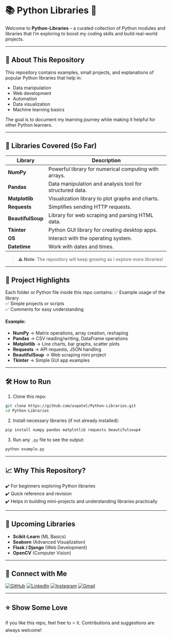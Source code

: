 # 📚 Python Libraries 🚀

Welcome to **Python-Libraries** – a curated collection of Python modules and libraries that I’m exploring to boost my coding skills and build real-world projects.

---

## 🔎 About This Repository
This repository contains examples, small projects, and explanations of popular Python libraries that help in:
- Data manipulation
- Web development
- Automation
- Data visualization
- Machine learning basics

The goal is to document my learning journey while making it helpful for other Python learners.

---

## 📂 Libraries Covered (So Far)
| Library         | Description                                               |
|-----------------|-----------------------------------------------------------|
| **NumPy**       | Powerful library for numerical computing with arrays.     |
| **Pandas**      | Data manipulation and analysis tool for structured data.  |
| **Matplotlib**  | Visualization library to plot graphs and charts.          |
| **Requests**    | Simplifies sending HTTP requests.                         |
| **BeautifulSoup** | Library for web scraping and parsing HTML data.        |
| **Tkinter**     | Python GUI library for creating desktop apps.             |
| **OS**          | Interact with the operating system.                       |
| **Datetime**    | Work with dates and times.                                |

> ⚠️ **Note**: The repository will keep growing as I explore more libraries!

---

## 🚀 Project Highlights
Each folder or Python file inside this repo contains:
✅ Example usage of the library  
✅ Simple projects or scripts  
✅ Comments for easy understanding  

#### Example:
- **NumPy** → Matrix operations, array creation, reshaping
- **Pandas** → CSV reading/writing, DataFrame operations
- **Matplotlib** → Line charts, bar graphs, scatter plots
- **Requests** → API requests, JSON handling
- **BeautifulSoup** → Web scraping mini project
- **Tkinter** → Simple GUI app examples

---

## 🛠️ How to Run
1. Clone this repo:
```bash
git clone https://github.com/uvpatel/Python-Libraries.git
cd Python-Libraries
```
2. Install necessary libraries (if not already installed):
```bash
pip install numpy pandas matplotlib requests beautifulsoup4
```
3. Run any `.py` file to see the output:
```bash
python example.py
```

---

## 📈 Why This Repository?
✔️ For beginners exploring Python libraries  
✔️ Quick reference and revision  
✔️ Helps in building mini-projects and understanding libraries practically  

---

## 🌱 Upcoming Libraries
- **Scikit-Learn** (ML Basics)
- **Seaborn** (Advanced Visualization)
- **Flask / Django** (Web Development)
- **OpenCV** (Computer Vision)

---

## 🤝 Connect with Me
[![GitHub](https://img.shields.io/badge/GitHub-uvpatel-181717?style=for-the-badge&logo=github)](https://github.com/uvpatel)
[![LinkedIn](https://img.shields.io/badge/LinkedIn-Urvil%20Patel-blue?style=for-the-badge&logo=linkedin)](https://www.linkedin.com/in/urvil-patel-6995a0320/)
[![Instagram](https://img.shields.io/badge/Instagram-patelurvilv-E4405F?style=for-the-badge&logo=instagram)](https://www.instagram.com/patelurvilv/)
[![Gmail](https://img.shields.io/badge/Gmail-uvpatel7271@gmail.com-D14836?style=for-the-badge&logo=gmail)](mailto:uvpatel7271@gmail.com)

---

## ⭐ Show Some Love
If you like this repo, feel free to ⭐ it. Contributions and suggestions are always welcome!
